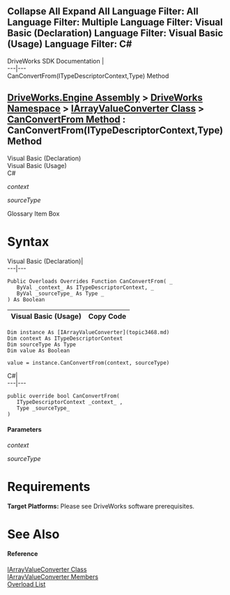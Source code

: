Collapse All Expand All Language Filter: All  Language Filter: Multiple  Language Filter: Visual Basic (Declaration) Language Filter: Visual Basic (Usage) Language Filter: C#  
---  
DriveWorks SDK Documentation  |   
---|---  
CanConvertFrom(ITypeDescriptorContext,Type) Method   
  
[DriveWorks.Engine Assembly](topic2156.md) > [DriveWorks Namespace](topic2159.md) > [IArrayValueConverter Class](topic3468.md) > [CanConvertFrom Method](topic3475.md) : CanConvertFrom(ITypeDescriptorContext,Type) Method  
---  
  
Visual Basic (Declaration)    
Visual Basic (Usage)    
C# 

_context_
    

_sourceType_
    

Glossary Item Box

# Syntax

Visual Basic (Declaration)|   
---|---  
      
    
    Public Overloads Overrides Function CanConvertFrom( _
       ByVal _context_ As ITypeDescriptorContext, _
       ByVal _sourceType_ As Type _
    ) As Boolean  
  
Visual Basic (Usage)| Copy Code  
---|---  
      
    
    Dim instance As [IArrayValueConverter](topic3468.md)
    Dim context As ITypeDescriptorContext
    Dim sourceType As Type
    Dim value As Boolean
     
    value = instance.CanConvertFrom(context, sourceType)  
  
C#|   
---|---  
      
    
    public override bool CanConvertFrom( 
       ITypeDescriptorContext _context_ ,
       Type _sourceType_
    )  
  
#### Parameters

 _context_
    
_sourceType_
    

# Requirements

**Target Platforms:** Please see DriveWorks software prerequisites.

# See Also

#### Reference

[IArrayValueConverter Class](topic3468.md)   
[IArrayValueConverter Members](topic3469.md)   
[Overload List](topic3475.md)


